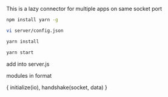 This is a lazy connector for multiple apps on same socket port

```bash
npm install yarn -g

vi server/config.json

yarn install

yarn start
```

add into server.js

modules in format

{ initialize(io), handshake(socket, data) }

